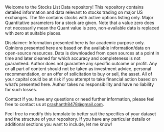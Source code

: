 Welcome to the Stocks List Data repository! This repository contains detailed information and data relevant to stocks trading on major US exchanges. The file contains stocks with active options listing only. Major Quantitative parameters for a stock are given. 
Note that a value zero does not necessarily mean the Quant value is zero, non-available data is replaced with zero at suitable places.

Disclaimer: Information presented here is for academic purpose only. Opinions presented here are based on the available information/data on open-source resources. Data is downloaded from open sources at a point in time and later cleaned for which accuracy and completeness is not guaranteed. Author does not guarantee any specific outcome or profit. Any or all part of content should not be taken as investment advice, personal recommendation, or an offer of solicitation to buy or sell, the asset. All of your capital could be at risk if you attempt to take financial action based on what’s presented here. Author takes no responsibility and have no liability for such losses.

Contact If you have any questions or need further information, please feel free to contact us at prashanth8478@gmail.com.

Feel free to modify this template to better suit the specifics of your dataset and the structure of your repository. If you have any particular details or additional sections you want to include, let me know!
